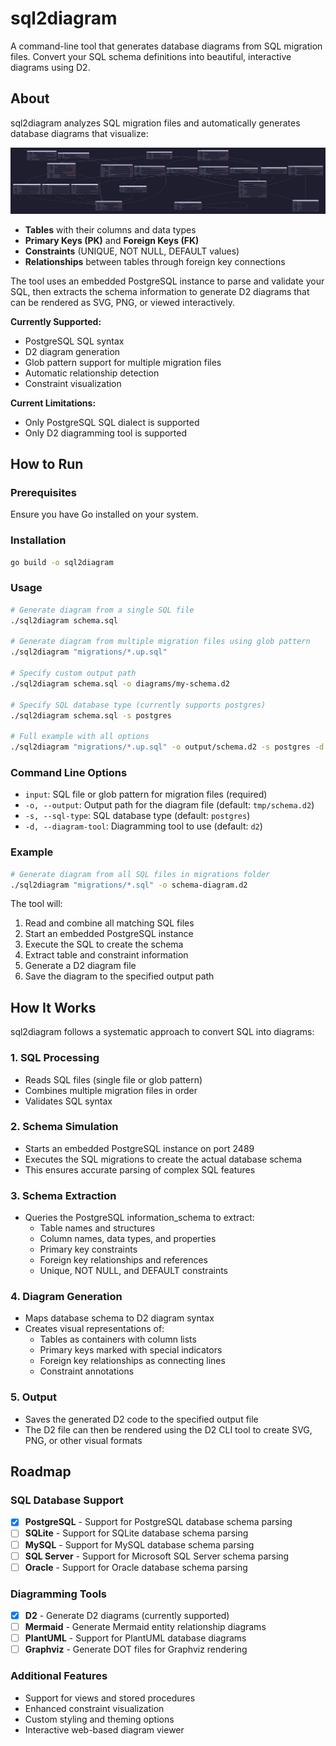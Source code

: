 # sql2diagram

A command-line tool that generates database diagrams from SQL migration files. Convert your SQL schema definitions into beautiful, interactive diagrams using D2.

## About

sql2diagram analyzes SQL migration files and automatically generates database diagrams that visualize:

![Example E-commerce Schema Diagram](examples/ecommerce.png)

- **Tables** with their columns and data types
- **Primary Keys (PK)** and **Foreign Keys (FK)** 
- **Constraints** (UNIQUE, NOT NULL, DEFAULT values)
- **Relationships** between tables through foreign key connections

The tool uses an embedded PostgreSQL instance to parse and validate your SQL, then extracts the schema information to generate D2 diagrams that can be rendered as SVG, PNG, or viewed interactively.

**Currently Supported:**
- PostgreSQL SQL syntax
- D2 diagram generation
- Glob pattern support for multiple migration files
- Automatic relationship detection
- Constraint visualization

**Current Limitations:**
- Only PostgreSQL SQL dialect is supported
- Only D2 diagramming tool is supported

## How to Run

### Prerequisites

Ensure you have Go installed on your system.

### Installation

```bash
go build -o sql2diagram
```

### Usage

```bash
# Generate diagram from a single SQL file
./sql2diagram schema.sql

# Generate diagram from multiple migration files using glob pattern
./sql2diagram "migrations/*.up.sql"

# Specify custom output path
./sql2diagram schema.sql -o diagrams/my-schema.d2

# Specify SQL database type (currently supports postgres)
./sql2diagram schema.sql -s postgres

# Full example with all options
./sql2diagram "migrations/*.up.sql" -o output/schema.d2 -s postgres -d d2
```

### Command Line Options

- `input`: SQL file or glob pattern for migration files (required)
- `-o, --output`: Output path for the diagram file (default: `tmp/schema.d2`)
- `-s, --sql-type`: SQL database type (default: `postgres`)
- `-d, --diagram-tool`: Diagramming tool to use (default: `d2`)

### Example

```bash
# Generate diagram from all SQL files in migrations folder
./sql2diagram "migrations/*.sql" -o schema-diagram.d2
```

The tool will:
1. Read and combine all matching SQL files
2. Start an embedded PostgreSQL instance
3. Execute the SQL to create the schema
4. Extract table and constraint information
5. Generate a D2 diagram file
6. Save the diagram to the specified output path

## How It Works

sql2diagram follows a systematic approach to convert SQL into diagrams:

### 1. **SQL Processing**
- Reads SQL files (single file or glob pattern)
- Combines multiple migration files in order
- Validates SQL syntax

### 2. **Schema Simulation** 
- Starts an embedded PostgreSQL instance on port 2489
- Executes the SQL migrations to create the actual database schema
- This ensures accurate parsing of complex SQL features

### 3. **Schema Extraction**
- Queries the PostgreSQL information_schema to extract:
  - Table names and structures
  - Column names, data types, and properties
  - Primary key constraints
  - Foreign key relationships and references
  - Unique, NOT NULL, and DEFAULT constraints

### 4. **Diagram Generation**
- Maps database schema to D2 diagram syntax
- Creates visual representations of:
  - Tables as containers with column lists
  - Primary keys marked with special indicators
  - Foreign key relationships as connecting lines
  - Constraint annotations

### 5. **Output**
- Saves the generated D2 code to the specified output file
- The D2 file can then be rendered using the D2 CLI tool to create SVG, PNG, or other visual formats

## Roadmap

### SQL Database Support
- [x] **PostgreSQL** - Support for PostgreSQL database schema parsing
- [ ] **SQLite** - Support for SQLite database schema parsing
- [ ] **MySQL** - Support for MySQL database schema parsing
- [ ] **SQL Server** - Support for Microsoft SQL Server schema parsing
- [ ] **Oracle** - Support for Oracle database schema parsing

### Diagramming Tools
- [x] **D2** - Generate D2 diagrams (currently supported)
- [ ] **Mermaid** - Generate Mermaid entity relationship diagrams
- [ ] **PlantUML** - Support for PlantUML database diagrams
- [ ] **Graphviz** - Generate DOT files for Graphviz rendering

### Additional Features
- Support for views and stored procedures
- Enhanced constraint visualization
- Custom styling and theming options
- Interactive web-based diagram viewer

